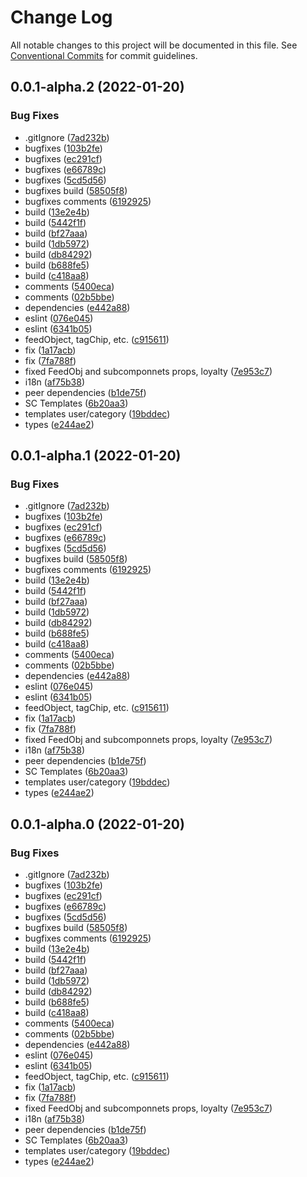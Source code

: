# Change Log

All notable changes to this project will be documented in this file.
See [Conventional Commits](https://conventionalcommits.org) for commit guidelines.

## 0.0.1-alpha.2 (2022-01-20)


### Bug Fixes

* .gitIgnore ([7ad232b](https://github.com/selfcommunity/community-ui/commit/7ad232bf35851b1fcf6c0e06229618bd48127985))
* bugfixes ([103b2fe](https://github.com/selfcommunity/community-ui/commit/103b2fef19ee8e791d051339054e478320f8347d))
* bugfixes ([ec291cf](https://github.com/selfcommunity/community-ui/commit/ec291cfd6e5338e0540876c903eb42659d77a6d5))
* bugfixes ([e66789c](https://github.com/selfcommunity/community-ui/commit/e66789c201dd991b25ec05c2933827b56ec99acc))
* bugfixes ([5cd5d56](https://github.com/selfcommunity/community-ui/commit/5cd5d567e792d76156461d7f01066dc3e82e07a6))
* bugfixes build ([58505f8](https://github.com/selfcommunity/community-ui/commit/58505f8323af6bfad0fcfe0fd203e0e8a5d9edf8))
* bugfixes comments ([6192925](https://github.com/selfcommunity/community-ui/commit/6192925e58ce07b2da15ec29dfb7d6be943a7a06))
* build ([13e2e4b](https://github.com/selfcommunity/community-ui/commit/13e2e4be6a3c7c4b5cabd1f0c52c3e5cc1e1ee1e))
* build ([5442f1f](https://github.com/selfcommunity/community-ui/commit/5442f1fbb41a729f265a491dda1eacc462ed0939))
* build ([bf27aaa](https://github.com/selfcommunity/community-ui/commit/bf27aaa8f7218feb633e303ca6e6f1aa83b3a2ce))
* build ([1db5972](https://github.com/selfcommunity/community-ui/commit/1db597289395a53fe423719d6066956ecd0441d5))
* build ([db84292](https://github.com/selfcommunity/community-ui/commit/db8429266ae1ddb07e9e984ad309b846df4a593e))
* build ([b688fe5](https://github.com/selfcommunity/community-ui/commit/b688fe5de65d925e3282c8f0627400308e284525))
* build ([c418aa8](https://github.com/selfcommunity/community-ui/commit/c418aa827f73c72389b88404e65d1f4b8f8c0bba))
* comments ([5400eca](https://github.com/selfcommunity/community-ui/commit/5400ecab21baf4c955e491dbd7f3f5f0dcf6f8c1))
* comments ([02b5bbe](https://github.com/selfcommunity/community-ui/commit/02b5bbeaeb1ae7e4f3390403c011ffce4d291959))
* dependencies ([e442a88](https://github.com/selfcommunity/community-ui/commit/e442a885da9036c00d1932cde18d7d436010bb7d))
* eslint ([076e045](https://github.com/selfcommunity/community-ui/commit/076e0450e1cceaea0bf535f1d940f0e4b6f5e4db))
* eslint ([6341b05](https://github.com/selfcommunity/community-ui/commit/6341b056707a3d7a90b41309dd533ad03c808267))
* feedObject, tagChip, etc. ([c915611](https://github.com/selfcommunity/community-ui/commit/c91561193cea023fda0054305f7bc8637e567933))
* fix ([1a17acb](https://github.com/selfcommunity/community-ui/commit/1a17acb063d7daebbfa48a56af89ece3f816cfc0))
* fix ([7fa788f](https://github.com/selfcommunity/community-ui/commit/7fa788f4182fe725e73292c9d044131bc874c8c0))
* fixed FeedObj and subcomponnets props, loyalty ([7e953c7](https://github.com/selfcommunity/community-ui/commit/7e953c7615196942031f54e55b283a396f891396))
* i18n ([af75b38](https://github.com/selfcommunity/community-ui/commit/af75b381eebaa836ef18c2a205947b80f5afbb4a))
* peer dependencies ([b1de75f](https://github.com/selfcommunity/community-ui/commit/b1de75f9f3ce624933a8f4d1a13522f923f01fee))
* SC Templates ([6b20aa3](https://github.com/selfcommunity/community-ui/commit/6b20aa3e0002574e47c31f6a718ebd76b743c8b6))
* templates user/category ([19bddec](https://github.com/selfcommunity/community-ui/commit/19bddec6c63a05adecda86ada8f76fc9f67179d2))
* types ([e244ae2](https://github.com/selfcommunity/community-ui/commit/e244ae24944927ee671297d948850aa0f8817117))





## 0.0.1-alpha.1 (2022-01-20)


### Bug Fixes

* .gitIgnore ([7ad232b](https://github.com/selfcommunity/community-ui/commit/7ad232bf35851b1fcf6c0e06229618bd48127985))
* bugfixes ([103b2fe](https://github.com/selfcommunity/community-ui/commit/103b2fef19ee8e791d051339054e478320f8347d))
* bugfixes ([ec291cf](https://github.com/selfcommunity/community-ui/commit/ec291cfd6e5338e0540876c903eb42659d77a6d5))
* bugfixes ([e66789c](https://github.com/selfcommunity/community-ui/commit/e66789c201dd991b25ec05c2933827b56ec99acc))
* bugfixes ([5cd5d56](https://github.com/selfcommunity/community-ui/commit/5cd5d567e792d76156461d7f01066dc3e82e07a6))
* bugfixes build ([58505f8](https://github.com/selfcommunity/community-ui/commit/58505f8323af6bfad0fcfe0fd203e0e8a5d9edf8))
* bugfixes comments ([6192925](https://github.com/selfcommunity/community-ui/commit/6192925e58ce07b2da15ec29dfb7d6be943a7a06))
* build ([13e2e4b](https://github.com/selfcommunity/community-ui/commit/13e2e4be6a3c7c4b5cabd1f0c52c3e5cc1e1ee1e))
* build ([5442f1f](https://github.com/selfcommunity/community-ui/commit/5442f1fbb41a729f265a491dda1eacc462ed0939))
* build ([bf27aaa](https://github.com/selfcommunity/community-ui/commit/bf27aaa8f7218feb633e303ca6e6f1aa83b3a2ce))
* build ([1db5972](https://github.com/selfcommunity/community-ui/commit/1db597289395a53fe423719d6066956ecd0441d5))
* build ([db84292](https://github.com/selfcommunity/community-ui/commit/db8429266ae1ddb07e9e984ad309b846df4a593e))
* build ([b688fe5](https://github.com/selfcommunity/community-ui/commit/b688fe5de65d925e3282c8f0627400308e284525))
* build ([c418aa8](https://github.com/selfcommunity/community-ui/commit/c418aa827f73c72389b88404e65d1f4b8f8c0bba))
* comments ([5400eca](https://github.com/selfcommunity/community-ui/commit/5400ecab21baf4c955e491dbd7f3f5f0dcf6f8c1))
* comments ([02b5bbe](https://github.com/selfcommunity/community-ui/commit/02b5bbeaeb1ae7e4f3390403c011ffce4d291959))
* dependencies ([e442a88](https://github.com/selfcommunity/community-ui/commit/e442a885da9036c00d1932cde18d7d436010bb7d))
* eslint ([076e045](https://github.com/selfcommunity/community-ui/commit/076e0450e1cceaea0bf535f1d940f0e4b6f5e4db))
* eslint ([6341b05](https://github.com/selfcommunity/community-ui/commit/6341b056707a3d7a90b41309dd533ad03c808267))
* feedObject, tagChip, etc. ([c915611](https://github.com/selfcommunity/community-ui/commit/c91561193cea023fda0054305f7bc8637e567933))
* fix ([1a17acb](https://github.com/selfcommunity/community-ui/commit/1a17acb063d7daebbfa48a56af89ece3f816cfc0))
* fix ([7fa788f](https://github.com/selfcommunity/community-ui/commit/7fa788f4182fe725e73292c9d044131bc874c8c0))
* fixed FeedObj and subcomponnets props, loyalty ([7e953c7](https://github.com/selfcommunity/community-ui/commit/7e953c7615196942031f54e55b283a396f891396))
* i18n ([af75b38](https://github.com/selfcommunity/community-ui/commit/af75b381eebaa836ef18c2a205947b80f5afbb4a))
* peer dependencies ([b1de75f](https://github.com/selfcommunity/community-ui/commit/b1de75f9f3ce624933a8f4d1a13522f923f01fee))
* SC Templates ([6b20aa3](https://github.com/selfcommunity/community-ui/commit/6b20aa3e0002574e47c31f6a718ebd76b743c8b6))
* templates user/category ([19bddec](https://github.com/selfcommunity/community-ui/commit/19bddec6c63a05adecda86ada8f76fc9f67179d2))
* types ([e244ae2](https://github.com/selfcommunity/community-ui/commit/e244ae24944927ee671297d948850aa0f8817117))





## 0.0.1-alpha.0 (2022-01-20)


### Bug Fixes

* .gitIgnore ([7ad232b](https://github.com/selfcommunity/community-ui/commit/7ad232bf35851b1fcf6c0e06229618bd48127985))
* bugfixes ([103b2fe](https://github.com/selfcommunity/community-ui/commit/103b2fef19ee8e791d051339054e478320f8347d))
* bugfixes ([ec291cf](https://github.com/selfcommunity/community-ui/commit/ec291cfd6e5338e0540876c903eb42659d77a6d5))
* bugfixes ([e66789c](https://github.com/selfcommunity/community-ui/commit/e66789c201dd991b25ec05c2933827b56ec99acc))
* bugfixes ([5cd5d56](https://github.com/selfcommunity/community-ui/commit/5cd5d567e792d76156461d7f01066dc3e82e07a6))
* bugfixes build ([58505f8](https://github.com/selfcommunity/community-ui/commit/58505f8323af6bfad0fcfe0fd203e0e8a5d9edf8))
* bugfixes comments ([6192925](https://github.com/selfcommunity/community-ui/commit/6192925e58ce07b2da15ec29dfb7d6be943a7a06))
* build ([13e2e4b](https://github.com/selfcommunity/community-ui/commit/13e2e4be6a3c7c4b5cabd1f0c52c3e5cc1e1ee1e))
* build ([5442f1f](https://github.com/selfcommunity/community-ui/commit/5442f1fbb41a729f265a491dda1eacc462ed0939))
* build ([bf27aaa](https://github.com/selfcommunity/community-ui/commit/bf27aaa8f7218feb633e303ca6e6f1aa83b3a2ce))
* build ([1db5972](https://github.com/selfcommunity/community-ui/commit/1db597289395a53fe423719d6066956ecd0441d5))
* build ([db84292](https://github.com/selfcommunity/community-ui/commit/db8429266ae1ddb07e9e984ad309b846df4a593e))
* build ([b688fe5](https://github.com/selfcommunity/community-ui/commit/b688fe5de65d925e3282c8f0627400308e284525))
* build ([c418aa8](https://github.com/selfcommunity/community-ui/commit/c418aa827f73c72389b88404e65d1f4b8f8c0bba))
* comments ([5400eca](https://github.com/selfcommunity/community-ui/commit/5400ecab21baf4c955e491dbd7f3f5f0dcf6f8c1))
* comments ([02b5bbe](https://github.com/selfcommunity/community-ui/commit/02b5bbeaeb1ae7e4f3390403c011ffce4d291959))
* dependencies ([e442a88](https://github.com/selfcommunity/community-ui/commit/e442a885da9036c00d1932cde18d7d436010bb7d))
* eslint ([076e045](https://github.com/selfcommunity/community-ui/commit/076e0450e1cceaea0bf535f1d940f0e4b6f5e4db))
* eslint ([6341b05](https://github.com/selfcommunity/community-ui/commit/6341b056707a3d7a90b41309dd533ad03c808267))
* feedObject, tagChip, etc. ([c915611](https://github.com/selfcommunity/community-ui/commit/c91561193cea023fda0054305f7bc8637e567933))
* fix ([1a17acb](https://github.com/selfcommunity/community-ui/commit/1a17acb063d7daebbfa48a56af89ece3f816cfc0))
* fix ([7fa788f](https://github.com/selfcommunity/community-ui/commit/7fa788f4182fe725e73292c9d044131bc874c8c0))
* fixed FeedObj and subcomponnets props, loyalty ([7e953c7](https://github.com/selfcommunity/community-ui/commit/7e953c7615196942031f54e55b283a396f891396))
* i18n ([af75b38](https://github.com/selfcommunity/community-ui/commit/af75b381eebaa836ef18c2a205947b80f5afbb4a))
* peer dependencies ([b1de75f](https://github.com/selfcommunity/community-ui/commit/b1de75f9f3ce624933a8f4d1a13522f923f01fee))
* SC Templates ([6b20aa3](https://github.com/selfcommunity/community-ui/commit/6b20aa3e0002574e47c31f6a718ebd76b743c8b6))
* templates user/category ([19bddec](https://github.com/selfcommunity/community-ui/commit/19bddec6c63a05adecda86ada8f76fc9f67179d2))
* types ([e244ae2](https://github.com/selfcommunity/community-ui/commit/e244ae24944927ee671297d948850aa0f8817117))
